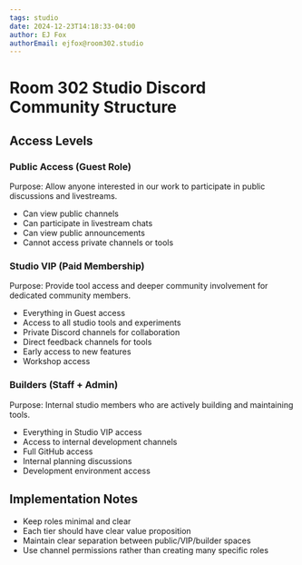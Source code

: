 ```yaml
---
tags: studio
date: 2024-12-23T14:18:33-04:00
author: EJ Fox
authorEmail: ejfox@room302.studio
---
```

# Room 302 Studio Discord Community Structure

## Access Levels

### Public Access (Guest Role)

Purpose: Allow anyone interested in our work to participate in public discussions and livestreams.

- Can view public channels
- Can participate in livestream chats
- Can view public announcements
- Cannot access private channels or tools

### Studio VIP (Paid Membership)

Purpose: Provide tool access and deeper community involvement for dedicated community members.

- Everything in Guest access
- Access to all studio tools and experiments
- Private Discord channels for collaboration
- Direct feedback channels for tools
- Early access to new features
- Workshop access

### Builders (Staff + Admin)

Purpose: Internal studio members who are actively building and maintaining tools.

- Everything in Studio VIP access
- Access to internal development channels
- Full GitHub access
- Internal planning discussions
- Development environment access

## Implementation Notes

- Keep roles minimal and clear
- Each tier should have clear value proposition
- Maintain clear separation between public/VIP/builder spaces
- Use channel permissions rather than creating many specific roles